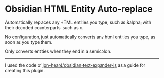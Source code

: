 # Obsidian HTML Entity Auto-replace

Automatically replaces any HTML entities you type, such as &amp;alpha; with their decoded counterparts, such as α.

No configuration, just automatically converts any html entities you type, as soon as you type them.

Only converts entities when they end in a semicolon.

---

I used the code of [jon-heard/obsidian-text-expander-js](https://github.com/jon-heard/obsidian-text-expander-js) as a
guide for creating this plugin.
